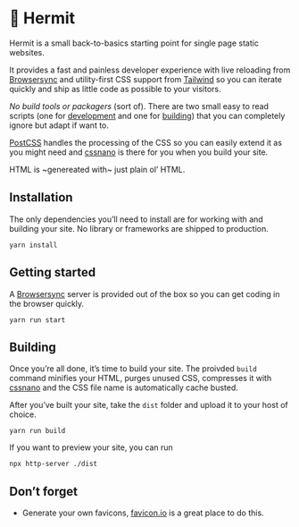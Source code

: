 # :crab: Hermit

Hermit is a small back-to-basics starting point for single page static websites.

It provides a fast and painless developer experience with live reloading from [Browsersync](https://browsersync.io/) and utility-first CSS support from [Tailwind](https://tailwindcss.com/) so you can iterate quickly and ship as little code as possible to your visitors.

_No build tools or packagers_ (sort of). There are two small easy to read scripts (one for [development](scripts/start.js) and one for [building](scripts/build.js)) that you can completely ignore but adapt if want to.

[PostCSS](https://postcss.org/) handles the processing of the CSS so you can easily extend it as you might need and [cssnano](https://cssnano.co/) is there for you when you build your site.

HTML is ~genereated with~ just plain ol’ HTML.

## Installation

The only dependencies you’ll need to install are for working with and building your site. No library or frameworks are shipped to production.

```
yarn install
```

## Getting started

A [Browsersync](https://browsersync.io/) server is provided out of the box so you can get coding in the browser quickly.

```
yarn run start
```

## Building

Once you’re all done, it’s time to build your site. The proivded `build` command minifies your HTML, purges unused CSS, compresses it with [cssnano](https://cssnano.co/) and the CSS file name is automatically cache busted.

After you’ve built your site, take the `dist` folder and upload it to your host of choice.

```
yarn run build
```

If you want to preview your site, you can run

```
npx http-server ./dist
```

## Don’t forget

- Generate your own favicons, [favicon.io](https://favicon.io/) is a great place to do this.
